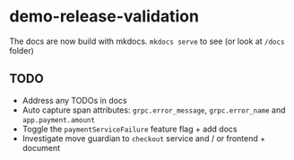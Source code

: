 # demo-release-validation

The docs are now build with mkdocs. `mkdocs serve` to see (or look at `/docs` folder)

## TODO
- Address any TODOs in docs
- Auto capture span attributes: `grpc.error_message`, `grpc.error_name` and `app.payment.amount`
- Toggle the `paymentServiceFailure` feature flag + add docs
- Investigate move guardian to `checkout` service and / or frontend + document
